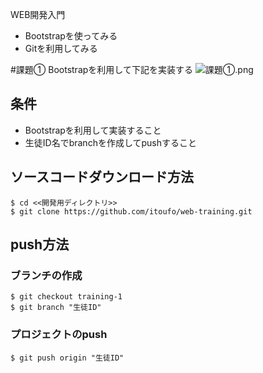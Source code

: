 WEB開発入門　

- Bootstrapを使ってみる
- Gitを利用してみる

#課題① Bootstrapを利用して下記を実装する
![課題①.png](https://qiita-image-store.s3.amazonaws.com/0/82314/43f65cc3-4951-d6d4-1708-cfe8c9318694.png "課題①.png")

## 条件
- Bootstrapを利用して実装すること
- 生徒ID名でbranchを作成してpushすること

## ソースコードダウンロード方法

```
$ cd <<開発用ディレクトリ>>
$ git clone https://github.com/itoufo/web-training.git
```

## push方法
### ブランチの作成
```
$ git checkout training-1
$ git branch "生徒ID"
```

### プロジェクトのpush
```
$ git push origin "生徒ID"
```
